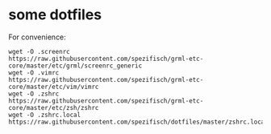 some dotfiles
=============

For convenience:

    wget -O .screenrc     https://raw.githubusercontent.com/spezifisch/grml-etc-core/master/etc/grml/screenrc_generic
    wget -O .vimrc        https://raw.githubusercontent.com/spezifisch/grml-etc-core/master/etc/vim/vimrc
    wget -O .zshrc        https://raw.githubusercontent.com/spezifisch/grml-etc-core/master/etc/zsh/zshrc
    wget -O .zshrc.local  https://raw.githubusercontent.com/spezifisch/dotfiles/master/zshrc.local

